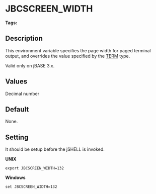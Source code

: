 # JBCSCREEN_WIDTH

<PageHeader />

**Tags:**
<badge text='terminal' vertical='middle' />
<badge text='environment variables' vertical='middle' />

## Description

This environment variable specifies the page width for paged terminal output, and overrides the value specified by the [TERM](term) type.

Valid only on jBASE 3.x.



## Values

Decimal number



## Default

None.



## Setting

It should be setup before the jSHELL is invoked.

**UNIX**

```
export JBCSCREEN_WIDTH=132
```

**Windows**

```
set JBCSCREEN_WIDTH=132
```

<PageFooter />
